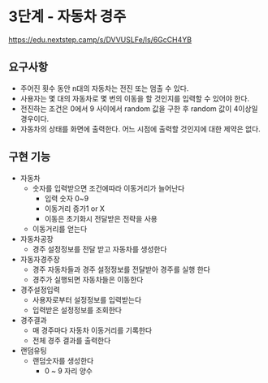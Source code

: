 # 3단계 - 자동차 경주

https://edu.nextstep.camp/s/DVVUSLFe/ls/6GcCH4YB

## 요구사항

- 주어진 횟수 동안 n대의 자동차는 전진 또는 멈출 수 있다.
- 사용자는 몇 대의 자동차로 몇 번의 이동을 할 것인지를 입력할 수 있어야 한다.
- 전진하는 조건은 0에서 9 사이에서 random 값을 구한 후 random 값이 4이상일 경우이다.
- 자동차의 상태를 화면에 출력한다. 어느 시점에 출력할 것인지에 대한 제약은 없다.

## 구현 기능

- 자동차
    - 숫자를 입력받으면 조건에따라 이동거리가 늘어난다
        - 입력 숫자 0~9
        - 이동거리 증가1 or X
        - 이동은 초기화시 전달받은 전략을 사용
    - 이동거리를 얻는다
- 자동차공장
    - 경주 설정정보를 전달 받고 자동차를 생성한다
- 자동자경주장
    - 경주 자동차들과 경주 설정정보를 전달받아 경주를 실행 한다
    - 경주가 실행되면 자동차들은 이동한다
- 경주설정입력
    - 사용자로부터 설정정보를 입력받는다
    - 입력받은 설정정보를 조회한다
- 경주결과
    - 매 경주마다 자동차 이동거리를 기록한다
    - 전체 경주 결과를 출력한다
- 랜덤유팅
    - 랜덤숫자를 생성한다
        - 0 ~ 9 자리 양수